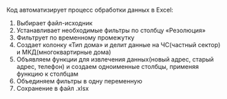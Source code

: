 Код автоматизирует процесс обработки данных в Excel:
  1.	Выбирает файл-исходник
  2.	Устанавливает необходимые фильтры по столбцу «Резолюция»
  3.	Фильтрует по временному промежутку
  4.  Создает колонку «Тип дома» и делит данные на ЧС(частный сектор) и МКД(многоквартирные дома)
  5.	Объявляем функции для извлечения данных(новый адрес, старый адрес, телефон) и создаем одноименные столбцы, применяя функцию к столбцам
  6.	Объединяем фильтры в одну переменную
  7.  Сохранение в файл .xlsx
